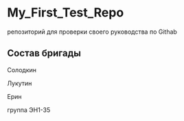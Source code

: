 # My_First_Test_Repo
репозиторий для проверки своего руководства по Githab
## Состав бригады

Солодкин

Лукутин

Ерин

группа ЭН1-35
